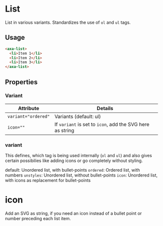 # List

List in various variants. Standardizes the use of `ol` and `ul` tags.

## Usage

```html
<axa-list>
  <li>Item 1</li>
  <li>Item 2</li>
  <li>Item 3</li>
</axa-list>
```

## Properties

### Variant

| Attribute           | Details                                                   |
| ------------------- | --------------------------------------------------------- |
| `variant="ordered"` | Variants (default: ul)                                    |
| `icon=""`           | If `variant` is set to `icon`, add the SVG here as string |

### variant

This defines, which tag is being used internally (`ol` and `ul`) and also gives certain possibilies like adding icons or go completely without styling.

default: Unordered list, with bullet-points
`ordered`: Ordered list, with numbers
`unstyles`: Unordered list, without bullet-points
`icon`: Unordered list, with icons as replacement for bullet-points

# icon

Add an SVG as string, if you need an icon instead of a bullet point or number preceding each list item.
